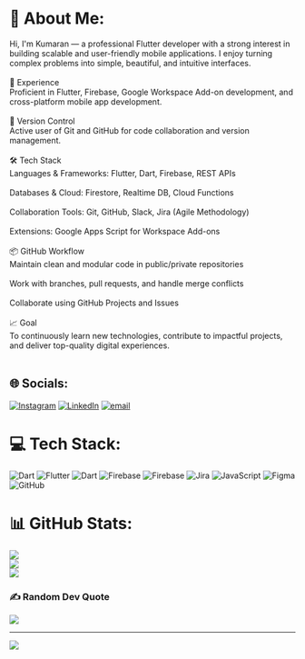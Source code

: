 # 💫 About Me:
Hi, I'm Kumaran — a professional Flutter developer with a strong interest in building scalable and user-friendly mobile applications. I enjoy turning complex problems into simple, beautiful, and intuitive interfaces.<br><br>🚀 Experience<br>Proficient in Flutter, Firebase, Google Workspace Add-on development, and cross-platform mobile app development.<br><br>🔁 Version Control<br>Active user of Git and GitHub for code collaboration and version management.<br><br>🛠 Tech Stack<br>Languages & Frameworks: Flutter, Dart, Firebase, REST APIs<br><br>Databases & Cloud: Firestore, Realtime DB, Cloud Functions<br><br>Collaboration Tools: Git, GitHub, Slack, Jira (Agile Methodology)<br><br>Extensions: Google Apps Script for Workspace Add-ons<br><br>📦 GitHub Workflow<br>Maintain clean and modular code in public/private repositories<br><br>Work with branches, pull requests, and handle merge conflicts<br><br>Collaborate using GitHub Projects and Issues<br><br>📈 Goal<br>To continuously learn new technologies, contribute to impactful projects, and deliver top-quality digital experiences.<br><br>


## 🌐 Socials:
[![Instagram](https://img.shields.io/badge/Instagram-%23E4405F.svg?logo=Instagram&logoColor=white)](https://instagram.com/https://www.instagram.com/kumaran_karunakaran_/) [![LinkedIn](https://img.shields.io/badge/LinkedIn-%230077B5.svg?logo=linkedin&logoColor=white)](https://linkedin.com/in/https://www.linkedin.com/in/kumarankarunakaran/) [![email](https://img.shields.io/badge/Email-D14836?logo=gmail&logoColor=white)](mailto:kumaransk1608@gmail.com) 

# 💻 Tech Stack:
![Dart](https://img.shields.io/badge/dart-%230175C2.svg?style=for-the-badge&logo=dart&logoColor=white) ![Flutter](https://img.shields.io/badge/Flutter-%2302569B.svg?style=for-the-badge&logo=Flutter&logoColor=white) ![Dart](https://img.shields.io/badge/dart-%230175C2.svg?style=for-the-badge&logo=dart&logoColor=white) ![Firebase](https://img.shields.io/badge/firebase-%23039BE5.svg?style=for-the-badge&logo=firebase) ![Firebase](https://img.shields.io/badge/firebase-a08021?style=for-the-badge&logo=firebase&logoColor=ffcd34) ![Jira](https://img.shields.io/badge/jira-%230A0FFF.svg?style=for-the-badge&logo=jira&logoColor=white) ![JavaScript](https://img.shields.io/badge/javascript-%23323330.svg?style=for-the-badge&logo=javascript&logoColor=%23F7DF1E) ![Figma](https://img.shields.io/badge/figma-%23F24E1E.svg?style=for-the-badge&logo=figma&logoColor=white) ![GitHub](https://img.shields.io/badge/github-%23121011.svg?style=for-the-badge&logo=github&logoColor=white)
# 📊 GitHub Stats:
![](https://github-readme-stats.vercel.app/api?username=kumaran-flutter&theme=dark&hide_border=false&include_all_commits=true&count_private=true)<br/>
![](https://nirzak-streak-stats.vercel.app/?user=kumaran-flutter&theme=dark&hide_border=false)<br/>
![](https://github-readme-stats.vercel.app/api/top-langs/?username=kumaran-flutter&theme=dark&hide_border=false&include_all_commits=true&count_private=true&layout=compact)

### ✍️ Random Dev Quote
![](https://quotes-github-readme.vercel.app/api?type=horizontal&theme=radical)

---
[![](https://visitcount.itsvg.in/api?id=kumaran-flutter&icon=0&color=0)](https://visitcount.itsvg.in)

<!-- Proudly created with GPRM ( https://gprm.itsvg.in ) -->
